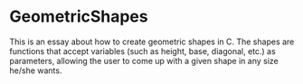 # GeometricShapes

<p>This is an essay about how to create geometric shapes in C. The shapes are functions that accept variables (such as height, base, diagonal, etc.) as parameters, allowing the user to come up with a given shape in any size he/she wants.</p>
